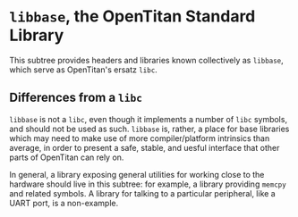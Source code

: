 # `libbase`, the OpenTitan Standard Library

This subtree provides headers and libraries known collectively as `libbase`, which serve as OpenTitan's ersatz `libc`.

## Differences from a `libc`

`libbase` is not a `libc`, even though it implements a number of `libc` symbols, and should not be used as such.
`libbase` is, rather, a place for base libraries which may need to make use of more compiler/platform intrinsics than average, in order to present a safe, stable, and uesful interface that other parts of OpenTitan can rely on.

In general, a library exposing general utilities for working close to the hardware should live in this subtree: for example, a library providing `memcpy` and related symbols.
A library for talking to a particular peripheral, like a UART port, is a non-example.
